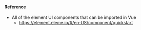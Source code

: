 #### Reference

* All of the element UI components that can be imported in Vue
    * https://element.eleme.io/#/en-US/component/quickstart
